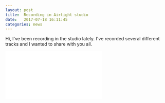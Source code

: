 ```yaml
---
layout: post
title:  Recording in Airtight studio
date:   2017-07-18 16:11:45
categories: news
---
```

Hi, I've been recording in the studio lately. I've recorded several different tracks and I wanted to share with you all.

<div class="videowrapper">
<iframe src="//www.youtube.com/embed/yhBb1cqoYjc" frameborder="0" allowfullscreen></iframe>
</div>


